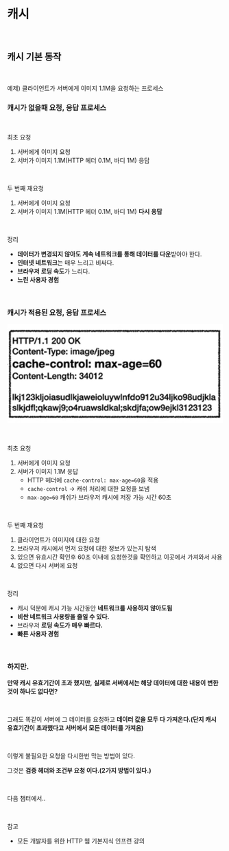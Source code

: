 # 캐시

<br>

## 캐시 기본 동작

<br>

예제) 클라이언트가 서버에게 이미지 1.1M을 요청하는 프로세스

### 캐시가 없을때 요청, 응답 프로세스

<br>

최초 요청

1. 서버에게 이미지 요청
2. 서버가 이미지 1.1M(HTTP 헤더 0.1M, 바디 1M) 응답

<br>

두 번째 재요청

1. 서버에게 이미지 요청
2. 서버가 이미지 1.1M(HTTP 헤더 0.1M, 바디 1M) **다시 응답**

<br>

정리

- **데이터가 변경되지 않아도 계속 네트워크를 통해 데이터를 다운**받아야 한다.
- **인터넷 네트워크**는 매우 느리고 비싸다.
- **브라우저 로딩 속도**가 느리다.
- **느린 사용자 경험**

<br>

### 캐시가 적용된 요청, 응답 프로세스

![캐시 기본 동작](./../Images/캐시%20기본%20동작/캐시%20기본%20동작-1.png)

<br>

최초 요청

1. 서버에게 이미지 요청
2. 서버가 이미지 1.1M 응답
   - HTTP 헤더에 `cache-control: max-age=60`을 적용
   - `cache-control` → 캐쉬 처리에 대한 요청을 보냄
   - `max-age=60` 캐쉬가 브라우저 캐시에 저장 가능 시간 60초

<br>

두 번째 재요청

1. 클라이언트가 이미지에 대한 요청
2. 브라우저 캐시에서 먼저 요청에 대한 정보가 있는지 탐색
3. 있으면 유효시간 확인후 60초 이내에 요청한것을 확인하고 이곳에서 가져와서 사용
4. 없으면 다시 서버에 요청

<br>

정리

- 캐시 덕분에 캐시 가능 시간동안 **네트워크를 사용하지 않아도됨**
- **비싼 네트워크 사용량을 줄일 수 있다.**
- 브라우저 **로딩 속도가 매우 빠르다.**
- **빠른 사용자 경험**

<br>

### 하지만.

**만약 캐시 유효기간이 초과 했지만,** **실제로 서버에서는 해당 데이터에 대한 내용이 변한것이 하나도 없다면?**

<br>

그래도 똑같이 서버에 그 데이터를 요청하고 **데이터 값을 모두 다 가져온다.(단지 캐시 유효기간이 초과했다고 서버에서 모든 데이터를 가져옴)**

<br>

이렇게 불필요한 요청을 다시한번 막는 방법이 있다.

그것은 **검증 헤더와 조건부 요청 이다.(2가지 방법이 있다.)**

<br>

다음 챕터에서..

<br>

참고

- 모든 개발자를 위한 HTTP 웹 기본지식 인프런 강의
